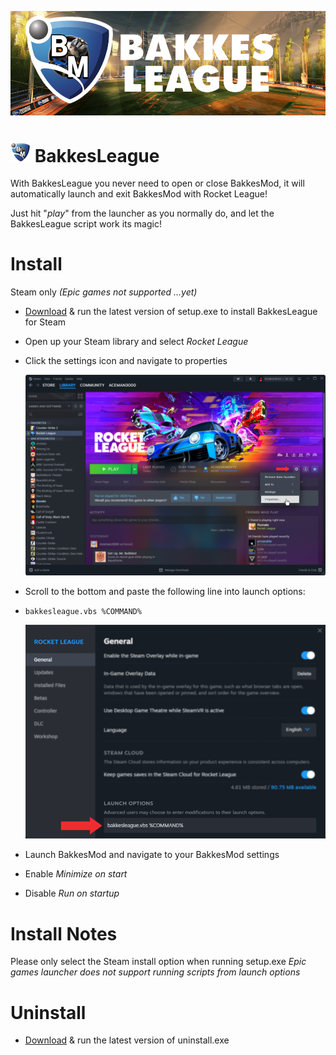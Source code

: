 ![alt text](https://github.com/armand0e/Bakkesleague/blob/main/images/banner.png?raw=true)


# ![alt text](https://github.com/armand0e/Bakkesleague/blob/main/images/logo32.png?raw=true) BakkesLeague
With BakkesLeague you never need to open or close BakkesMod, it will automatically launch and exit BakkesMod with Rocket League!

Just hit "*play*" from the launcher as you normally do, and let the BakkesLeague script work its magic!

# Install
Steam only *(Epic games not supported ...yet)*

* [Download](https://github.com/armand0e/Bakkesleague/releases/latest) & run the latest version of setup.exe to install BakkesLeague for Steam
* Open up your Steam library and select *Rocket League*
* Click the settings icon and navigate to properties

    ![alt text](https://github.com/armand0e/Bakkesleague/blob/main/images/image.png?raw=true)

* Scroll to the bottom and paste the following line into launch options:
*     bakkesleague.vbs %COMMAND%

    ![alt text](https://github.com/armand0e/Bakkesleague/blob/main/images/launch.png?raw=true)

* Launch BakkesMod and navigate to your BakkesMod settings
* Enable *Minimize on start*
* Disable *Run on startup*

# Install Notes
Please only select the Steam install option when running setup.exe *Epic games launcher does not support running scripts from launch options*



# Uninstall
* [Download](https://github.com/armand0e/Bakkesleague/releases/latest) & run the latest version of uninstall.exe

